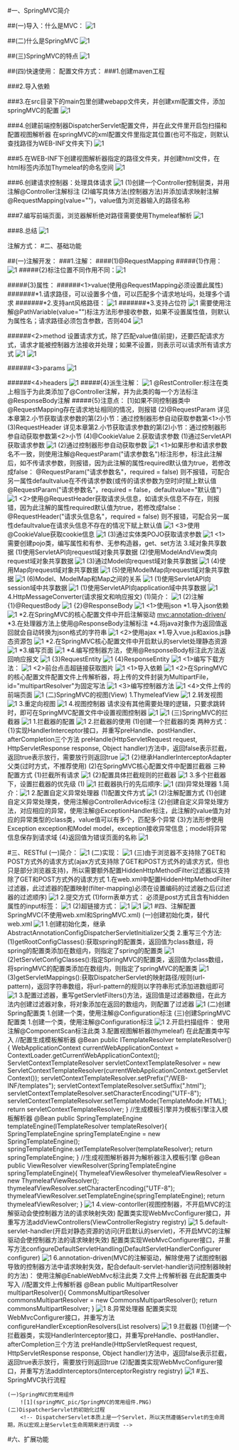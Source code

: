 #一、SpringMVC简介
   
##(一)导入：什么是MVC：
![1](springMVC_pic/whatisMVC.PNG)

##(二)什么是SpringMVC
![1](springMVC_pic/whatisSpringMVC.PNG)

##(三)SpringMVC的特点
![1](springMVC_pic/CharacteristicOfSpringMVC.PNG)

##(四)快速使用：
配置文件方式：
###1.创建maven工程

###2.导入依赖

###3.在src目录下的main包里创建webapp文件夹，并创建xml配置文件，添加springMVC的配置
![1](springMVC_pic/SpringMVCxmlconfigurationfile.PNG)

###4.创建前端控制器DispatcherServlet配置文件，并在此文件里开启包扫描和配置视图解析器
在springMVC的xml配置文件里指定其位置(也可不指定，则默认查找路径为WEB-INF文件夹下)
![1](springMVC_pic/DispatcherservletconfigurationfileofspringMVCfront-endcontroller.PNG)

###5.在WEB-INF下创建视图解析器指定的路径文件夹，并创建html文件，在html标签内添加Thymeleaf的命名空间
![1](springMVC_pic/AddthymeleafnamespaceonHTMLpage.PNG)

###6.创建请求控制器：处理具体请求
![1](springMVC_pic/Createrequestcontroller_processspecificrequests.PNG)
(1)创建一个Controller控制层类，并用注解@Controller注解标注
(2)编写具体方法(控制器方法)并添加请求映射注解@RequestMapping(value="")，value值为浏览器输入的路径名称

###7.编写前端页面，浏览器解析绝对路径需要使用Thymeleaf解析
![1](springMVC_pic/%E7%BC%96%E5%86%99%E5%89%8D%E7%AB%AF%E9%A1%B5%E9%9D%A2%EF%BC%8C%E6%B5%8F%E8%A7%88%E5%99%A8%E8%A7%A3%E6%9E%90%E7%BB%9D%E5%AF%B9%E8%B7%AF%E5%BE%84%E9%9C%80%E8%A6%81%E4%BD%BF%E7%94%A8Thymeleaf%E8%A7%A3%E6%9E%90.PNG)

###8.总结
![1](springMVC_pic/%E5%BF%AB%E9%80%9F%E4%BD%BF%E7%94%A8%E6%80%BB%E7%BB%93.PNG)


注解方式：
#二、基础功能
    
##(一)注解开发：
###1.注解：
####(1)@RequestMapping
#####{1}作用：
![1](springMVC_pic/%40RequestMapping%E6%B3%A8%E8%A7%A3%E7%9A%84%E4%BD%9C%E7%94%A8.PNG)
#####{2}标注位置不同作用不同：![1](springMVC_pic/%40RequestMapping%E6%A0%87%E6%B3%A8%E4%BD%8D%E7%BD%AE%E4%B8%8D%E5%90%8C%E4%BD%9C%E7%94%A8%E4%B8%8D%E5%90%8C.PNG)

#####{3}属性：
######<1>value(使用@RequestMapping必须设置此属性)
#######*1.请求路径，可以设置多个值，可以匹配多个请求地址吗，处理多个请求
#######*2.支持ant风格路径：
![1](springMVC_pic/%40RequestMapping%E5%B1%9E%E6%80%A7value%E6%94%AF%E6%8C%81ant%E9%A3%8E%E6%A0%BC%E8%B7%AF%E5%BE%84.PNG)
#######*3.支持占位符
![1](springMVC_pic/%40RequestMapping%E5%B1%9E%E6%80%A7value%E6%94%AF%E6%8C%81%E5%8D%A0%E4%BD%8D%E7%AC%A6.PNG)
需要使用注解@PathVariable(value="")标注方法形参接收参数，如果不设置属性值，则默认为属性名；请求路径必须包含参数，否则404
![1](springMVC_pic/%40RequestMapping%E5%B1%9E%E6%80%A7value%E6%94%AF%E6%8C%81%E5%8D%A0%E4%BD%8D%E7%AC%A62.PNG)

######<2>method
设置请求方式，除了匹配value值(前提)，还要匹配请求方式，请求才能被控制器方法接收并处理；如果不设置，则表示可以请求所有请求方式
![1](springMVC_pic/%40RequestMapping%E5%B1%9E%E6%80%A7method%202.PNG)
![1](springMVC_pic/%40RequestMapping%E5%B1%9E%E6%80%A7method.PNG)

######<3>params
![1](springMVC_pic/%40RequestMapping%E5%B1%9E%E6%80%A7params.PNG)

######<4>headers
![1](springMVC_pic/%40RequestMapping%E5%B1%9E%E6%80%A7headers.PNG)
#####{4}派生注解：
![1](springMVC_pic/%40RequestMapping%E7%9A%84%E6%B4%BE%E7%94%9F%E6%B3%A8%E8%A7%A3.PNG)
@RestController:标注在类上相当于为此类添加了@Controller注解，并为此类的每一个方法标注@ResponseBody注解
#####{5}注意点：
[1]如果不同控制器类中@RequestMapping存在请求地址相同的情况，则报错
            (2)@RequestParam
                详见本章第2.小节获取请求参数的第(2)小节：通过控制器形参自动获取参数第<1>小节
            (3)RequestHeader
                详见本章第2.小节获取请求参数的第(2)小节：通过控制器形参自动获取参数第<2>小节
            (4)@CookieValue
        2.获取请求参数
            <!-- 处理乱码问题(编码不一致)：
                (1)get方式乱码:
                    由tomcat造成，在tomcat文件夹里的conf文件夹里的server.xml配置文件里找到
                        <Connector port="8080" protocol="HTTP/1.1" connectionTimeout="20000" redirectPort="8443"/>
                    添加属性URIEncoding="UTF-8"
                (2)post方式乱码:
                    {1}在过滤器中设置编码，在web.xml中配置过滤器
                        ![1](springMVC_pic/SpringMVC%E8%AE%BE%E7%BD%AE%E8%BF%87%E6%BB%A4%E5%99%A8.PNG)
            -->
            (1)通过ServletAPI获取请求参数
                ![1](springMVC_pic/%E9%80%9A%E8%BF%87ServletAPI%E8%8E%B7%E5%8F%96%E8%AF%B7%E6%B1%82%E5%8F%82%E6%95%B0.PNG)
            (2)通过控制器形参自动获取参数
                ![1](springMVC_pic/%E6%8E%A7%E5%88%B6%E5%99%A8%E6%96%B9%E6%B3%95%E7%9B%B4%E6%8E%A5%E8%8E%B7%E5%8F%96%E8%AF%B7%E6%B1%82%E5%8F%82%E6%95%B0.PNG)
                <!--  -->
                <1>如果形参和请求参数名不一致，则使用注解@RequestParam("请求参数名")标注形参，标注此注解后，如不传请求参数，则报错，因为此注解的属性required默认值为true，若修改成false：
                    @RequestParam("请求参数名"，required = false)
                则不报错，可配合另一属性defaultvalue在不传请求参数(或传的请求参数为空时)时赋上默认值
                    @RequestParam("请求参数名"，required = false，defaultvalue="默认值")
                    ![1](springMVC_pic/%40RequestParam.PNG)
                <2>使用@RequestHeader获取请求头信息，如请求头信息不存在，则报错，因为此注解的属性required默认值为true，若修改成false：
                     @RequestHeader("请求头信息名"，required = false)
                则不报错，可配合另一属性defaultvalue在请求头信息不存在的情况下赋上默认值
                    ![1](springMVC_pic/%40RequestHeader.PNG)
                <3>使用@CookieValue获取cookie信息
                    ![1](springMVC_pic/%40CookieValue.PNG)
            (3)通过实体类POJO获取请求参数
                ![1](springMVC_pic/%E9%80%9A%E8%BF%87%E5%AE%9E%E4%BD%93%E7%B1%BBPOJO%E8%8E%B7%E5%8F%96%E8%AF%B7%E6%B1%82%E5%8F%82%E6%95%B0.PNG)
                <1>需要创建pojo类，编写属性和有参、无参构造器，get、set方法
        3.域对象共享数据
            <!-- 向Request域对象共享数据 -->
            <!-- 实质上数据最终都封装到了ModelAndView对象中 -->
                (1)使用ServletAPI向request域对象共享数据
                (2)使用ModelAndView类向request域对象共享数据
                    ![1](springMVC_pic/%E4%BD%BF%E7%94%A8ModelAndView%E7%B1%BB%E5%90%91request%E5%9F%9F%E5%AF%B9%E8%B1%A1%E5%85%B1%E4%BA%AB%E6%95%B0%E6%8D%AE.PNG)
                (3)通过Model向request域对象共享数据
                    ![1](springMVC_pic/%E4%BD%BF%E7%94%A8Model%E5%90%91request%E5%9F%9F%E5%AF%B9%E8%B1%A1%E5%85%B1%E4%BA%AB%E6%95%B0%E6%8D%AE.PNG)
                (4)使用Map向request域对象共享数据
                    ![1](springMVC_pic/%E4%BD%BF%E7%94%A8Map%E5%90%91request%E5%9F%9F%E5%AF%B9%E8%B1%A1%E5%85%B1%E4%BA%AB%E6%95%B0%E6%8D%AE.PNG)
                (5)使用ModelMap向request域对象共享数据
                    ![1](springMVC_pic/%E4%BD%BF%E7%94%A8ModelMap%E5%90%91request%E5%9F%9F%E5%AF%B9%E8%B1%A1%E5%85%B1%E4%BA%AB%E6%95%B0%E6%8D%AE.PNG)
                (6)Model、ModelMap和Map之间的关系
                    ![1](springMVC_pic/Model%E3%80%81ModelMap%E5%92%8CMap%E4%B9%8B%E9%97%B4%E7%9A%84%E5%85%B3%E7%B3%BB.PNG)
            <!-- 向session域中共享数据 -->
                (1)使用ServletAPI向session域中共享数据
                    ![1](springMVC_pic/%E5%90%91session%E5%9F%9F%E4%B8%AD%E5%85%B1%E4%BA%AB%E6%95%B0%E6%8D%AE(%E5%8E%9F%E7%94%9FServlet%E7%9A%84API).PNG)
            <!-- 向application域中共享数据 -->
                (1)使用ServletAPI向application域中共享数据
                    ![1](springMVC_pic/%E5%90%91application%E5%9F%9F%E4%B8%AD%E5%85%B1%E4%BA%AB%E6%95%B0%E6%8D%AE(%E5%8E%9F%E7%94%9FServlet%E7%9A%84API).PNG)
        4.HttpMessageConverter(请求报文和响应报文)
            (1)简介：
                ![1](springMVC_pic/HttpMessageConverter%E7%AE%80%E4%BB%8B.PNG)
            (2)注解
                {1}@RequestBody
                    <!-- 必须使用post方式提交表单，否则报错 -->
                    ![1](springMVC_pic/%40RequestBody.PNG)
                {2}@ResponseBody
                    <!-- 响应体只能为文本，不能为java对象，可以使用json封装java对象实体信息 -->
                    ![1](springMVC_pic/%40ResponseBody.PNG)
                        <1>使用json
                            *1.导入json依赖
                                ![1](springMVC_pic/json%E7%9A%84%E4%BE%9D%E8%B5%96.PNG)
                            *2.在SpringMVC的核心配置文件中开启注解驱动
                                <mvc:annotation-driven/>
                            *3.在处理器方法上使用@ResponseBody注解标注
                            *4.将java对象作为返回值返回就会自动转换为json格式的字符串
                                ![1](springMVC_pic/%E4%BD%BF%E7%94%A8json%E5%B0%81%E8%A3%85java%E5%AF%B9%E8%B1%A1%E2%80%94%E2%80%94%E4%BD%BF%E7%94%A8%E5%93%8D%E5%BA%94%E6%8A%A5%E6%96%87.PNG)
                        <2>使用ajax
                            *1.导入vue.js和axios.js静态资源包
                                ![1](springMVC_pic/SpringMVC%E5%A4%84%E7%90%86ajax3.PNG)
                            *2.在SpringMVC核心配置文件中开启默认的servlet处理静态资源
                                ![1](springMVC_pic/SpringMVC%E5%A4%84%E7%90%86ajax4.PNG)
                            *3.编写页面
                                ![1](springMVC_pic/SpringMVC%E5%A4%84%E7%90%86ajax5.PNG)
                            *4.编写控制器方法，使用@ResponseBody标注此方法返回响应报文
                                ![1](springMVC_pic/SpringMVC%E5%A4%84%E7%90%86ajax6.PNG)
                {3}RequestEntity
                    <!-- 必须使用post方式提交表单，否则请求体为null -->
                    ![1](springMVC_pic/RequestEntity.PNG)
                {4}ResponseEntity
                    ![1](springMVC_pic/ResponseEntity.PNG)
                    <!-- 可使用此类型实现文件下载 -->
                        <1>编写下载方法：
                            ![1](springMVC_pic/ResponseEntity%E5%AE%9E%E7%8E%B0%E6%96%87%E4%BB%B6%E4%B8%8B%E8%BD%BD.PNG)
                        <2>前台点击超链接获取图片
                    <!-- 可使用此类型实现文件上传 -->
                            ![1](springMVC_pic/SpringMVC%E4%B8%8A%E4%BC%A0%E6%96%87%E4%BB%B6.PNG)
                        <1>导入依赖
                            ![1](springMVC_pic/%E6%96%87%E4%BB%B6%E4%B8%8A%E4%BC%A0%E7%9A%84%E4%BE%9D%E8%B5%96.PNG)
                        <2>在SpringMVC的核心配置文件配置文件上传解析器，将上传的文件封装为MultipartFile，id="multipartResolver"为固定写法
                            ![1](springMVC_pic/%E5%9C%A8SpringMVC%E7%9A%84%E6%A0%B8%E5%BF%83%E9%85%8D%E7%BD%AE%E6%96%87%E4%BB%B6%E9%85%8D%E7%BD%AE%E6%96%87%E4%BB%B6%E4%B8%8A%E4%BC%A0%E8%A7%A3%E6%9E%90%E5%99%A8%EF%BC%8C%E5%B0%86%E4%B8%8A%E4%BC%A0%E7%9A%84%E6%96%87%E4%BB%B6%E5%B0%81%E8%A3%85%E4%B8%BAMultipartFile.PNG)
                        <3>编写控制器方法
                            ![1](springMVC_pic/%E6%96%87%E4%BB%B6%E4%B8%8A%E4%BC%A0%E7%9A%84%E6%8E%A7%E5%88%B6%E5%99%A8%E6%96%B9%E6%B3%95.PNG)
                        <4>文件上传的前端页面
                            ![1](springMVC_pic/%E6%96%87%E4%BB%B6%E4%B8%8A%E4%BC%A0%E7%9A%84%E5%89%8D%E7%AB%AF%E9%A1%B5%E9%9D%A2.PNG)
    (二)SpringMVC的视图(View)
            <!-- ![1](springMVC_pic/SpringMVC%E7%9A%84%E8%A7%86%E5%9B%BE.PNG) -->
        1.ThymeleafView
            ![1](springMVC_pic/Thymeleaf%E8%A7%86%E5%9B%BE.PNG)
        2.转发视图
            ![1](springMVC_pic/SpringMVC%E8%BD%AC%E5%8F%91%E8%A7%86%E5%9B%BE.PNG)
        3.重定向视图
            ![1](springMVC_pic/SpringMVC%E9%87%8D%E5%AE%9A%E5%90%91%E8%A7%86%E5%9B%BE.PNG)
        4.视图控制器
            请求没有其他需要处理的逻辑，只要求跳转时，即可在SpringMVC配置文件中设置视图控制器
            ![1](springMVC_pic/%E8%A7%86%E5%9B%BE%E6%8E%A7%E5%88%B6%E5%99%A8.PNG)
            ![1](springMVC_pic/%E8%A7%86%E5%9B%BE%E6%8E%A7%E5%88%B6%E5%99%A81.PNG)
    (三)SpringMVC的拦截器
            ![1](springMVC_pic/%E6%8B%A6%E6%88%AA%E5%99%A8.PNG)
        1.拦截器的配置
            ![1](springMVC_pic/%E6%8B%A6%E6%88%AA%E5%99%A8%E7%9A%84%E9%85%8D%E7%BD%AE.PNG)
        2.拦截器的使用
            (1)创建一个拦截器的类
                两种方式：
                    {1}实现HandlerInterceptor接口，并重写preHandle、postHandler、afterCompletion三个方法
                        preHandle(HttpServletRequest request, HttpServletResponse response, Object handler)方法中，返回false表示拦截，返回true表示放行，需要放行则返回true
                            ![1](springMVC_pic/%E6%8B%A6%E6%88%AA%E5%99%A8%E7%9A%84%E4%B8%89%E4%B8%AA%E6%8A%BD%E8%B1%A1%E6%96%B9%E6%B3%95.PNG)
                    {2}继承HandlerInterceptorAdapter父类(过时方式，不推荐使用)
            (2)在SpringMVC核心配置文件中配置拦截器
                三种配置方式
                    {1}拦截所有请求
                        ![1](springMVC_pic/%E6%8B%A6%E6%88%AA%E5%99%A8%E7%9A%84%E9%85%8D%E7%BD%AE1.PNG)
                    {2}配置具体拦截规则的拦截器
                        ![1](springMVC_pic/%E9%85%8D%E7%BD%AE%E5%85%B7%E4%BD%93%E6%8B%A6%E6%88%AA%E8%A7%84%E5%88%99%E7%9A%84%E6%8B%A6%E6%88%AA%E5%99%A8.PNG)
        3.多个拦截器下，设置拦截器的优先级
            (1)
                ![1](springMVC_pic/%E9%85%8D%E7%BD%AE%E5%A4%9A%E4%B8%AA%E6%8B%A6%E6%88%AA%E5%99%A8%E7%9A%84%E4%BC%98%E5%85%88%E7%BA%A7.PNG)
            拦截器执行的先后顺序:
                ![1](springMVC_pic/%E6%8B%A6%E6%88%AA%E5%99%A8%E6%89%A7%E8%A1%8C%E7%9A%84%E5%85%88%E5%90%8E%E9%A1%BA%E5%BA%8F.PNG)
    (四)异常处理器
        1.简介：![1](springMVC_pic/%E5%BC%82%E5%B8%B8%E5%A4%84%E7%90%86%E5%99%A81.PNG)
        2.配置自定义异常处理器
            (1)配置文件方式
                ![1](springMVC_pic/%E9%85%8D%E7%BD%AE%E6%96%87%E4%BB%B6%E6%96%B9%E5%BC%8F%E9%85%8D%E7%BD%AE%E8%87%AA%E5%AE%9A%E4%B9%89%E5%BC%82%E5%B8%B8%E5%A4%84%E7%90%86%E5%99%A8.PNG)
            (2)注解配置方式
                {1}创建自定义异常处理类，使用注解@ControllerAdvice标注
                {2}创建自定义异常处理方法，对应相应的异常，使用注解@ExceptionHandler标注，此注解的value值为对应的异常类型的class类，value值可以有多个，匹配多个异常
                {3}方法形参使用Exception exception和Model model，exception接收异常信息；model将异常信息保存到请求域
                {4}返回值为错误页面的名称
                    ![1](springMVC_pic/%E6%B3%A8%E8%A7%A3%E6%96%B9%E5%BC%8F%E9%85%8D%E7%BD%AE%E8%87%AA%E5%AE%9A%E4%B9%89%E5%BC%82%E5%B8%B8%E5%A4%84%E7%90%86%E5%99%A8.PNG)

#三、RESTful
	(一)简介：
        ![1](springMVC_pic/RESTFul%E7%AE%80%E4%BB%8B.PNG)
    (二)实现：
        ![1](springMVC_pic/RESTFul%E5%AE%9E%E7%8E%B0.PNG)
    (三)由于浏览器不支持除了GET和POST方式外的请求方式(ajax方式支持除了GET和POST方式外的请求方式，但也只是部分浏览器支持)，所以需要额外配置HiddenHttpMethodFilter过滤器以支持除了GET和POST方式外的请求方式
        1.在web.xml中配置HiddenHttpMethodFilter过滤器，此过滤器的配置映射(filter-mapping)必须在设置编码的过滤器之后(过滤器的过滤顺序)
            ![1](springMVC_pic/HiddenHttpMethodFilter%E8%BF%87%E6%BB%A4%E5%99%A8.PNG)
        2.提交方式
            (1)form表单方式：
                必须是post方式且含有hidden属性的input标签：
                ![1](springMVC_pic/%E6%8F%90%E4%BA%A4form%E8%A1%A8%E5%8D%95%E5%BF%85%E9%A1%BB%E6%98%AFpost%E6%96%B9%E5%BC%8F%E4%B8%94%E5%90%AB%E6%9C%89hidden%E5%B1%9E%E6%80%A7%E7%9A%84input%E6%A0%87%E7%AD%BE.PNG)
            (2)超链接方式：
                ![1](springMVC_pic/RESTFul%E7%9A%84%E5%88%A0%E9%99%A4%E8%AF%B7%E6%B1%82%E6%96%B9%E5%BC%8F%E5%AE%9E%E7%8E%B01.PNG)
                ![1](springMVC_pic/RESTFul%E7%9A%84%E5%88%A0%E9%99%A4%E8%AF%B7%E6%B1%82%E6%96%B9%E5%BC%8F%E5%AE%9E%E7%8E%B02.PNG)
                ![1](springMVC_pic/RESTFul%E7%9A%84%E5%88%A0%E9%99%A4%E8%AF%B7%E6%B1%82%E6%96%B9%E5%BC%8F%E5%AE%9E%E7%8E%B03.PNG)
#四、注解配置SpringMVC(不使用web.xml和SpringMVC.xml)
	(一)创建初始化类，替代web.xml
            ![1](springMVC_pic/SpringMVC%E7%BA%AF%E6%B3%A8%E8%A7%A3%E5%BC%80%E5%8F%911.PNG)
        1.创建初始化类，继承AbstractAnnotationConfigDispatcherServletInitializer父类
        2.重写三个方法:
            (1)getRootConfigClasses():获取spring的配置类，返回值为class数组，将spring的配置类添加在数组内，则指定了spring的配置类
                ![1](springMVC_pic/SpringMVC%E7%BA%AF%E6%B3%A8%E8%A7%A3%E5%BC%80%E5%8F%911-%E6%8C%87%E5%AE%9Aspring%E7%9A%84%E9%85%8D%E7%BD%AE%E7%B1%BB.PNG)
            (2)etServletConfigClasses():指定SpringMVC的配置类，返回值为class数组，将springMVC的配置类添加在数组内，则指定了springMVC的配置类
                ![1](springMVC_pic/SpringMVC%E7%BA%AF%E6%B3%A8%E8%A7%A3%E5%BC%80%E5%8F%911-%E6%8C%87%E5%AE%9AspringMVC%E7%9A%84%E9%85%8D%E7%BD%AE%E7%B1%BB.PNG)
            (3)getServletMappings():获取DispatcherServlet的映射路径/规则(url-pattern)，返回字符串数组，将url-pattern的规则以字符串形式添加进数组即可
                ![1](springMVC_pic/SpringMVC%E7%BA%AF%E6%B3%A8%E8%A7%A3%E5%BC%80%E5%8F%911-%E6%8C%87%E5%AE%9ADispatcherServlet%E7%9A%84%E6%98%A0%E5%B0%84%E8%B7%AF%E5%BE%84(%E8%A7%84%E5%88%99)(url-pattern).PNG)
        3.配置过滤器，重写getServletFilters()方法，返回值是过滤器数组，在此方法内创建过滤器对象，将对象添加在返回的数组内，则配置了过滤器
            ![1](springMVC_pic/SpringMVC%E7%BA%AF%E6%B3%A8%E8%A7%A3%E5%BC%80%E5%8F%911-%E9%85%8D%E7%BD%AE%E8%BF%87%E6%BB%A4%E5%99%A8.PNG)
    (二)创建Spring配置类
        1.创建一个类，使用注解@Configuration标注
    (三)创建SpringMVC配置类
        1.创建一个类，使用注解@Configuration标注
            ![1](springMVC_pic/SpringMVC纯注解开发1-创建SpringMVC的配置类.PNG)
        2.开启扫描组件：
            使用注解@ComponentScan标注此类
        3.配置视图解析器(thymeleaf)
            在此配置类中写入
                    //配置生成模板解析器
                    @Bean
                    public ITemplateResolver templateResolver(){
                        WebApplicationContext currentWebApplicationContext = ContextLoader.getCurrentWebApplicationContext();
                        ServletContextTemplateResolver servletContextTemplateResolver = new ServletContextTemplateResolver(currentWebApplicationContext.getServletContext());
                        servletContextTemplateResolver.setPrefix("/WEB-INF/templates");
                        servletContextTemplateResolver.setSuffix(".html");
                        servletContextTemplateResolver.setCharacterEncoding("UTF-8");
                        servletContextTemplateResolver.setTemplateMode(TemplateMode.HTML);
                        return servletContextTemplateResolver;
                    }
                    //生成模板引擎并为模板引擎注入模板解析器
                    @Bean
                    public SpringTemplateEngine templateEngine(ITemplateResolver templateResolver){
                        SpringTemplateEngine springTemplateEngine = new SpringTemplateEngine();
                        springTemplateEngine.setTemplateResolver(templateResolver);
                        return springTemplateEngine;
                    }
                    //生成视图解析器并为解析器注入模板引擎
                    @Bean
                    public ViewResolver viewResolver(SpringTemplateEngine springTemplateEngine){
                        ThymeleafViewResolver thymeleafViewResolver = new ThymeleafViewResolver();
                        thymeleafViewResolver.setCharacterEncoding("UTF-8");
                        thymeleafViewResolver.setTemplateEngine(springTemplateEngine);
                        return thymeleafViewResolver;
                    }
            ![1](springMVC_pic/SpringMVC%E7%BA%AF%E6%B3%A8%E8%A7%A3%E5%BC%80%E5%8F%912-%E9%85%8D%E7%BD%AE%E8%A7%86%E5%9B%BE%E8%A7%A3%E6%9E%90%E5%99%A8.PNG)
        4.view-contorller(视图控制器，不开启MVC的注解驱动会使控制器方法的请求映射失效)
            配置类实现WebMvcConfigurer接口，并重写方法addViewControllers(ViewControllerRegistry registry)
                ![1](springMVC_pic/SpringMVC纯注解开发2-view-contorller(视图控制器).PNG)
        5.default-servlet-handler(开启对静态资源的访问(开启默认的servlet)，不开启MVC的注解驱动会使控制器方法的请求映射失效)
            配置类实现WebMvcConfigurer接口，并重写方法configureDefaultServletHandling(DefaultServletHandlerConfigurer configurer)
                ![1](springMVC_pic/SpringMVC纯注解开发2-开启对静态资源的访问(开启默认的servlet).PNG)
        6.annotation-driven(MVC的注解驱动，解除使用了试图控制器导致的控制器方法中请求映射失效，配合default-servlet-handler访问控制器映射的方法)：
            使用注解@EnableWebMvc标注此类
        7.文件上传解析器
            在此配置类中写入
                //配置文件上传解析器
                @Bean
                public MultipartResolver multipartResolver(){
                    CommonsMultipartResolver commonsMultipartResolver = new CommonsMultipartResolver();
                    return commonsMultipartResolver;
                }
            ![1](springMVC_pic/SpringMVC纯注解开发2-配置文件上传解析器.PNG)
        8.异常处理器
            配置类实现WebMvcConfigurer接口，并重写方法configureHandlerExceptionResolvers(List<HandlerExceptionResolver> resolvers)
                ![1](springMVC_pic/SpringMVC纯注解开发2-配置自定义异常处理器.PNG)
        9.拦截器
            (1)创建一个拦截器类，实现HandlerInterceptor接口，并重写preHandle、postHandler、afterCompletion三个方法
                preHandle(HttpServletRequest request, HttpServletResponse response, Object handler)方法中，返回false表示拦截，返回true表示放行，需要放行则返回true
            (2)配置类实现WebMvcConfigurer接口，并重写方法addInterceptors(InterceptorRegistry registry)
                ![1](springMVC_pic/SpringMVC纯注解开发2-配置拦截器.PNG)
#五、SpringMVC执行流程
    
	(一)SpringMVC的常用组件
        ![1](springMVC_pic/SpringMVC的常用组件.PNG)
    (二)DispatcherServlet的初始化过程
        <!-- DispatcherServlet本质上是一个Servlet，所以天然遵循Servlet的生命周期，所以宏观上是Servlet生命周期来进行调度 -->
        
#六、扩展功能
